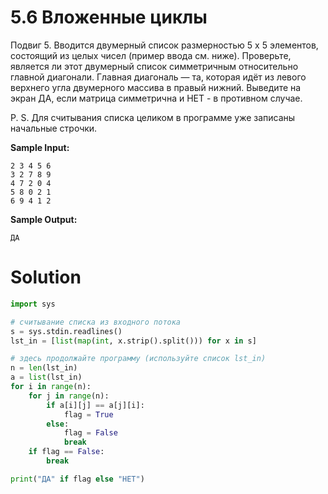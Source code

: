 # 5.6 Вложенные циклы

Подвиг 5. Вводится двумерный список размерностью 5 х 5 элементов, состоящий из целых чисел (пример ввода см. ниже).
Проверьте, является ли этот двумерный список симметричным относительно главной диагонали. Главная диагональ — та,
которая идёт из левого верхнего угла двумерного массива в правый нижний. Выведите на экран ДА, если матрица симметрична
и НЕТ - в противном случае.

P. S. Для считывания списка целиком в программе уже записаны начальные строчки.

**Sample Input:**

```
2 3 4 5 6
3 2 7 8 9
4 7 2 0 4
5 8 0 2 1
6 9 4 1 2
```

**Sample Output:**

```
ДА
```

# Solution

```python
import sys

# считывание списка из входного потока
s = sys.stdin.readlines()
lst_in = [list(map(int, x.strip().split())) for x in s]

# здесь продолжайте программу (используйте список lst_in)
n = len(lst_in)
a = list(lst_in)
for i in range(n):
    for j in range(n):
        if a[i][j] == a[j][i]:
            flag = True
        else:
            flag = False
            break
    if flag == False:
        break

print("ДА" if flag else "НЕТ")

```